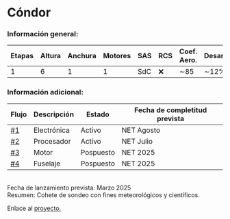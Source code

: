 # Cóndor
### Información general:
|Etapas|Altura|Anchura|Motores|SAS|RCS|Coef. Aero.|Desarrollo|
|------|------|-------|-------|---|---|-----------|----------|
|1|6|1|1|SdC|:x:|∼85|∼12%|

### Información adicional:
|Flujo|Descripción|Estado|Fecha de completitud prevista|
|-----|-----------|------|-----------------------------|
|[#1](https://github.com/EzeGamer135/ucc_aerospace/issues/1)|Electrónica|Activo|NET Agosto|
|[#2](https://github.com/EzeGamer135/ucc_aerospace/issues/2)|Procesador|Activo|NET Julio|
|[#3](https://github.com/EzeGamer135/ucc_aerospace/issues/3)|Motor|Pospuesto|NET 2025|
|[#4](https://github.com/EzeGamer135/ucc_aerospace/issues/4)|Fuselaje|Pospuesto|NET 2025|
<br>
Fecha de lanzamiento prevista: Marzo 2025
<br>
Resumen: Cohete de sondeo con fines meteorológicos y científicos.
<br>

Enlace al [proyecto.](https://github.com/users/EzeGamer135/projects/5)
